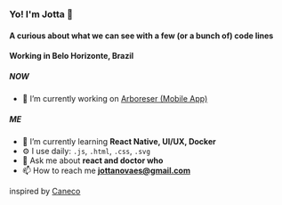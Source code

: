 ### Yo! I'm Jotta 👋

#### A curious about what we can see with a few (or a bunch of) code lines
#### Working in Belo Horizonte, Brazil

##### NOW
- 🔭 I’m currently working on [Arboreser (Mobile App)](https://github.com/jottanovaes/arboreser)

##### ME
- 🌱 I’m currently learning **React Native, UI/UX, Docker**
- ⚙️ I use daily: `.js`, `.html`, `.css`, `.svg`
- 💬 Ask me about **react and doctor who**
- 📫 How to reach me **jottanovaes@gmail.com**

inspired by [Caneco](https://github.com/caneco/caneco)
